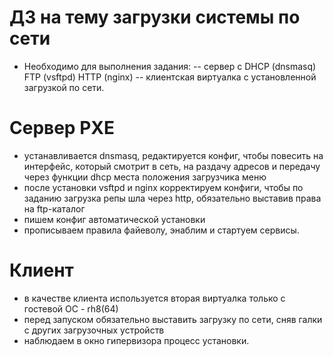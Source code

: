 # ДЗ на тему загрузки системы по сети
 - Необходимо для выполнения задания: 
 -- сервер с DHCP (dnsmasq) FTP (vsftpd) HTTP (nginx)
 -- клиентская виртуалка с установленной загрузкой по сети.
# Сервер РХЕ
- устанавливается dnsmasq, редактируется конфиг, чтобы повесить на интерфейс, который смотрит в сеть, на раздачу адресов и передачу через функции dhcp места положения загрузчика меню
- после установки vsftpd и nginx корректируем конфиги, чтобы по заданию загрузка репы шла через http, обязательно выставив права на ftp-каталог
- пишем конфиг автоматической установки
- прописываем правила файеволу, энаблим и стартуем сервисы.

# Клиент
- в качестве клиента используется вторая виртуалка только с гостевой ОС - rh8(64)
- перед запуском обязательно выставить загрузку по сети, сняв галки с других загрузочных устройств
- наблюдаем в окно гипервизора процесс установки.
